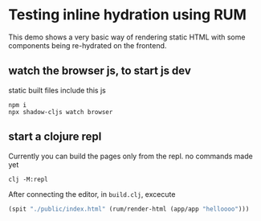 # Testing inline hydration using RUM

This demo shows a very basic way of rendering static HTML with some
components being re-hydrated on the frontend.

## watch the browser js, to start js dev

static built files include this js

```
npm i
npx shadow-cljs watch browser
```

## start a clojure repl

Currently you can build the pages only from the repl. no commands made yet

```
clj -M:repl
```

After connecting the editor, in `build.clj`, excecute

```clojure
(spit "./public/index.html" (rum/render-html (app/app "helloooo")))
```
